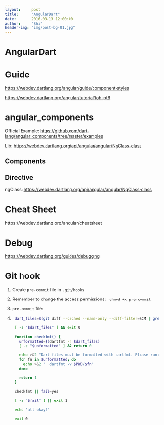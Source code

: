```yaml
---
layout:     post
title:      "AngularDart"
date:       2016-03-13 12:00:00
author:     "Shi"
header-img: "img/post-bg-01.jpg"
---
```

# AngularDart

# Guide

https://webdev.dartlang.org/angular/guide/component-styles

https://webdev.dartlang.org/angular/tutorial/toh-pt6



# **angular_components**

Official Example: https://github.com/dart-lang/angular_components/tree/master/examples

Lib: https://webdev.dartlang.org/api/angular/angular/NgClass-class



## Components

## Directive

ngClass: https://webdev.dartlang.org/api/angular/angular/NgClass-class



# Cheat Sheet

https://webdev.dartlang.org/angular/cheatsheet



# Debug

https://webdev.dartlang.org/guides/debugging



# Git hook

1. Create `pre-commit` file in `.git/hooks`

2. Remember to change the access permissions: ` chmod +x pre-commit`

3.  `pre-commit` file:

4. ```bash
    dart_files=$(git diff --cached --name-only --diff-filter=ACM | grep '.dart$')
    
    [ -z "$dart_files" ] && exit 0
    
    function checkfmt() {
      unformatted=$(dartfmt -n $dart_files)
      [ -z "$unformatted" ] && return 0
    
      echo >&2 "Dart files must be formatted with dartfmt. Please run:"
      for fn in $unformatted; do
        echo >&2 "  dartfmt -w $PWD/$fn"
      done
    
      return 1
    }
    
    checkfmt || fail=yes
    
    [ -z "$fail" ] || exit 1
    
    echo 'all okay?'
    
    exit 0
    ```




